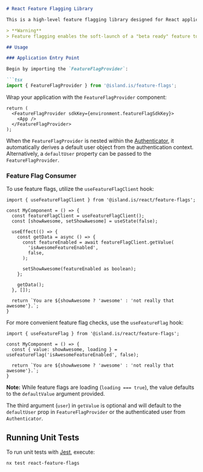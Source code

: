 ```markdown
# React Feature Flagging Library

This is a high-level feature flagging library designed for React applications.

> **Warning**  
> Feature flagging enables the soft-launch of a "beta ready" feature to a specific group of users. It is not intended to hide a feature from users while it is still under development.

## Usage

### Application Entry Point

Begin by importing the `FeatureFlagProvider`:

```tsx
import { FeatureFlagProvider } from '@island.is/feature-flags';
```

Wrap your application with the `FeatureFlagProvider` component:

```tsx
return (
  <FeatureFlagProvider sdkKey={environment.featureFlagSdkKey}>
    <App />
  </FeatureFlagProvider>
);
```

When the `FeatureFlagProvider` is nested within the [Authenticator](../auth/react/README.md#authenticate), it automatically derives a default user object from the authentication context. Alternatively, a `defaultUser` property can be passed to the `FeatureFlagProvider`.

### Feature Flag Consumer

To use feature flags, utilize the `useFeatureFlagClient` hook:

```tsx
import { useFeatureFlagClient } from '@island.is/react/feature-flags';

const MyComponent = () => {
  const featureFlagClient = useFeatureFlagClient();
  const [showAwesome, setShowAwesome] = useState(false);

  useEffect(() => {
    const getData = async () => {
      const featureEnabled = await featureFlagClient.getValue(
        'isAwesomeFeatureEnabled',
        false,
      );

      setShowAwesome(featureEnabled as boolean);
    };

    getData();
  }, []);

  return `You are ${showAwesome ? 'awesome' : 'not really that awesome'}.`;
}
```

For more convenient feature flag checks, use the `useFeatureFlag` hook:

```tsx
import { useFeatureFlag } from '@island.is/react/feature-flags';

const MyComponent = () => {
  const { value: showAwesome, loading } = useFeatureFlag('isAwesomeFeatureEnabled', false);

  return `You are ${showAwesome ? 'awesome' : 'not really that awesome'}.`;
}
```

**Note:** While feature flags are loading (`loading === true`), the value defaults to the `defaultValue` argument provided.

The third argument (`user`) in `getValue` is optional and will default to the `defaultUser` prop in `FeatureFlagProvider` or the authenticated user from `Authenticator`.

## Running Unit Tests

To run unit tests with [Jest](https://jestjs.io), execute:

```sh
nx test react-feature-flags
```
```
